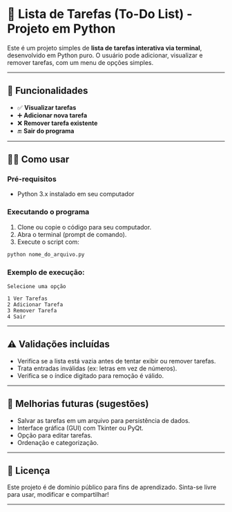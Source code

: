 # 📝 Lista de Tarefas (To-Do List) - Projeto em Python

Este é um projeto simples de **lista de tarefas interativa via terminal**, desenvolvido em Python puro. O usuário pode adicionar, visualizar e remover tarefas, com um menu de opções simples.

---

## 🚀 Funcionalidades

* ✅ **Visualizar tarefas**
* ➕ **Adicionar nova tarefa**
* ❌ **Remover tarefa existente**
* 🔚 **Sair do programa**

---

## 🧑‍💻 Como usar

### Pré-requisitos

* Python 3.x instalado em seu computador

### Executando o programa

1. Clone ou copie o código para seu computador.
2. Abra o terminal (prompt de comando).
3. Execute o script com:

```bash
python nome_do_arquivo.py
```

### Exemplo de execução:

```
Selecione uma opção

1 Ver Tarefas
2 Adicionar Tarefa
3 Remover Tarefa
4 Sair
```

---

## ⚠️ Validações incluídas

* Verifica se a lista está vazia antes de tentar exibir ou remover tarefas.
* Trata entradas inválidas (ex: letras em vez de números).
* Verifica se o índice digitado para remoção é válido.

---

## 📌 Melhorias futuras (sugestões)

* Salvar as tarefas em um arquivo para persistência de dados.
* Interface gráfica (GUI) com Tkinter ou PyQt.
* Opção para editar tarefas.
* Ordenação e categorização.

---

## 📄 Licença

Este projeto é de domínio público para fins de aprendizado. Sinta-se livre para usar, modificar e compartilhar!

---
